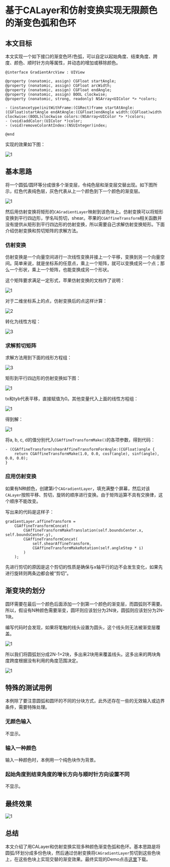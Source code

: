 # 基于CALayer和仿射变换实现无限颜色的渐变色弧和色环

## 本文目标

本文实现一个如下接口的渐变色环/色弧，可以自定以起始角度、结束角度、跨度、颜色、顺时针方向等属性，并动态的增加或移除颜色。

```
@interface GradientArcView : UIView

@property (nonatomic, assign) CGFloat startAngle;
@property (nonatomic, assign) CGFloat arcWidth;
@property (nonatomic, assign) CGFloat endAngle;
@property (nonatomic, assign) BOOL clockwise;
@property (nonatomic, strong, readonly) NSArray<UIColor *> *colors;

- (instancetype)initWithFrame:(CGRect)frame startAtAngle:(CGFloat)startAngle endAtAngle:(CGFloat)endAngle width:(CGFloat)width clockwise:(BOOL)clockwise colors:(NSArray<UIColor *> *)colors;
- (void)addColor:(UIColor *)color;
- (void)removeColorAtIndex:(NSUInteger)index;

@end
```

实现的效果如下图：

![1](/images/2019-05-16/基于CALayer和仿射变换实现无限颜色的渐变圆弧-5.png)


## 基本思路

将一个圆弧/圆环等分成很多个渐变层，令纯色层和渐变层交替出现。如下图所示，红色代表纯色层，灰色代表从上一个颜色到下一个颜色的渐变层。

![1](/images/2019-05-16/基于CALayer和仿射变换实现无限颜色的渐变圆弧-1.png)

然后用仿射变换将矩形的`CAGradientLayer`映射到该色块上。仿射变换可以将矩形变换到平行四边形，学名叫剪切，shear。苹果的`CGAffineTransform`相关函数并没有提供从矩形到平行四边形的仿射变换，所以需要自己求解仿射变换矩形。下面介绍仿射变换和剪切矩阵的求解方法。

### 仿射变换

仿射变换是一个向量空间进行一次线性变换并接上一个平移，变换到另一个向量空间。简单来说，就是坐标系的任意点，乘上一个矩阵，就可以变换成另一个点；那么一个形状，乘上一个矩阵，也能变换成另一个形状。

这个矩阵要求满足一定形式，苹果仿射变换的文档作了说明：

![1](https://docs-assets.developer.apple.com/published/8a0bbde8e5/equation01_2x_fabc9070-1967-4d6f-a086-17ab5fcfef6d.png)

对于二维坐标系上的点，仿射变换后的点这样计算：

![2](https://docs-assets.developer.apple.com/published/8a0bbde8e5/equation02_2x_71f7e62f-7cbe-4670-9b34-924b49e48f72.png)

转化为线性方程：

![3](https://docs-assets.developer.apple.com/published/8a0bbde8e5/equation03_2x_b4b74916-ba29-4c3c-8fa2-ada82ad5c659.png)

### 求解剪切矩阵

求解方法用到下面的线形方程组：

![3](https://docs-assets.developer.apple.com/published/8a0bbde8e5/equation03_2x_b4b74916-ba29-4c3c-8fa2-ada82ad5c659.png)

矩形到平行四边形的仿射变换如下图：

![1](/images/2019-05-16/基于CALayer和仿射变换实现无限颜色的渐变圆弧-2.png)

tx和tyb代表平移，直接赋值为0。其他变量代入上面的线性方程组：

![1](/images/2019-05-16/基于CALayer和仿射变换实现无限颜色的渐变圆弧-3.gif)

得到解：

![1](/images/2019-05-16/基于CALayer和仿射变换实现无限颜色的渐变圆弧-4.gif)

将a, b, c, d的值分别代入`CGAffineTransformMake()`的各项参数，得到代码：

```
- (CGAffineTransform)shearAffineTransformForAngle:(CGFloat)angle {
    return CGAffineTransformMake(1.0, 0.0, cosf(angle), sinf(angle), 0.0, 0.0);
}
```

### 应用仿射变换

如果有N种颜色，创建第i个`CAGradientLayer`，填充满整个屏幕，然后对该`CALayer`按照平移、剪切，旋转的顺序进行变换。由于矩阵运算不具有交换律，这个顺序不能改变。

写出来的代码是这样子：

```
gradientLayer.affineTransform =    
    CGAffineTransformConcat(
        CGAffineTransformMakeTranslation(self.boundsCenter.x, self.boundsCenter.y), 
        CGAffineTransformConcat(
            self.shearAffineTransform, 
            CGAffineTransformMakeRotation(self.angleStep * i)
        )
    );
```

先进行剪切的原因是这个剪切的性质是确保与x轴平行的边不会发生变化，如果先进行旋转则两条边都会被“剪切”。

## 渐变块的划分

圆环需要在最后一个颜色后面添加一个到第一个颜色的渐变层，而圆弧则不需要。所以，假设有N种颜色需要渐变，圆环则应该划分为2N块，圆弧则应该划分为2N-1块。

编写代码时会发现，如果将笔触的线头设置为圆头，这个线头则无法被渐变层覆盖。

![1](/images/2019-05-16/基于CALayer和仿射变换实现无限颜色的渐变圆弧-6.png)

所以我们将圆弧划分成2N-1+2块，多出来2块用来覆盖线头。这多出来的两块角度跨度根据没有利用的角度范围决定。

![1](/images/2019-05-16/基于CALayer和仿射变换实现无限颜色的渐变圆弧-7.png)


## 特殊的测试用例

本例除了要注意圆弧和圆环的不同的分块方式，此外还存在一些的无效输入或边界条件，需要特殊处理。

### 无颜色输入

不显示。

### 输入一种颜色

输入一种颜色时，本例用一个纯色块作为背景。

### 起始角度到结束角度的增长方向与顺时针方向设置不同

不显示。

## 最终效果

![1](/images/2019-05-16/基于CALayer和仿射变换实现无限颜色的渐变圆弧-5.png)

## 总结

本文介绍了用CALayer和仿射变换实现多种颜色渐变色弧和色环。基本思路是将圆弧/环划分成多份色块，然后通过仿射变换将`CAGradientLayer`剪切到这些色块上，在这些色块上实现交替的渐变效果。最终实现的Demo点击[这里](https://github.com/yanmulin/GradientArcViewDemo)下载。







